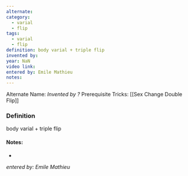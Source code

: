```yaml
---
alternate: 
category:
  - varial
  - flip
tags:
  - varial
  - flip
definition: body varial + triple flip
invented by: 
year: NaN
video link: 
entered by: Emile Mathieu
notes: 
---
```

Alternate Name: 
*Invented by ?*
Prerequisite Tricks: [[Sex Change Double Flip]]

### Definition
body varial + triple flip


#### Notes:
- 
*entered by: Emile Mathieu*
